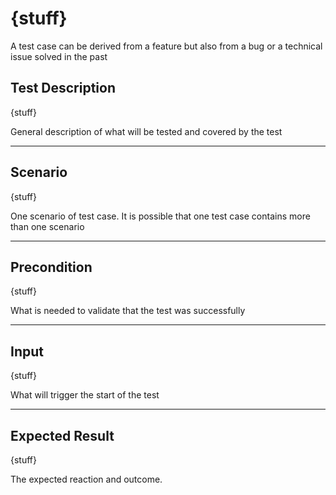 # {stuff}

A test case can be derived from a feature but also from a bug or a technical issue solved in the past

## Test Description

{stuff}

General description of what will be tested and covered by the test
 ***

## Scenario

{stuff}

One scenario of test case. It is possible that one test case contains more than one scenario
***

## Precondition

{stuff}

What is needed to validate that the test was successfully

***

## Input

{stuff}

What will trigger the start of the test
***

## Expected Result

{stuff}

The expected reaction and outcome.

